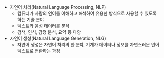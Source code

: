 - 자연어 처리(Natural Language Processing, NLP)
	- 컴퓨터가 사람의 언어를 이해하고 해석하여 유용한 방식으로 사용할 수 있도록 하는 기술 분야
	- 텍스트와 음성 데이터를 분석
	- 검색, 인식, 감정 분석, 요약 등 다양
- 자연어 생성(Natural Language Generation, NLG)
	- 자연어 생성은 자연어 처리의 한 분야, 기계가 데이터나 정보를 자연스러운 언어 텍스트로 변환하는 과정